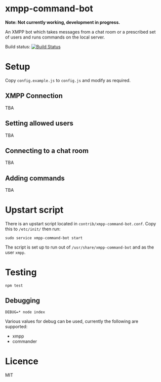 xmpp-command-bot
==================

__Note: Not currently working, development in progress.__

An XMPP bot which takes messages from a chat room or a prescribed set of users and runs commands on the local server.

Build status: [![Build Status](https://travis-ci.org/lloydwatkin/xmpp-command-bot.svg?branch=master)](https://travis-ci.org/lloydwatkin/xmpp-command-bot)

# Setup

Copy `config.example.js` to `config.js` and modify as required.

## XMPP Connection

TBA

## Setting allowed users

TBA

## Connecting to a chat room

TBA

## Adding commands

TBA

# Upstart script

There is an upstart script located in `contrib/xmpp-command-bot.conf`. Copy this to `/etc/init/` then run:

```
sudo service xmpp-command-bot start
```

The script is set up to run out of `/usr/share/xmpp-command-bot` and as the user `xmpp`.

# Testing 

```
npm test
```

## Debugging

```
DEBUG=* node index
```

Various values for debug can be used, currently the following are supported:

- xmpp
- commander

# Licence 

MIT
